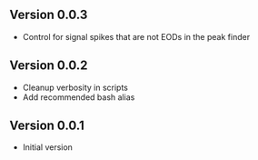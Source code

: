 ## Version 0.0.3

- Control for signal spikes that are not EODs in the peak finder


## Version 0.0.2

- Cleanup verbosity in scripts
- Add recommended bash alias

## Version 0.0.1

- Initial version
